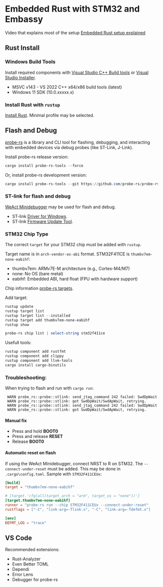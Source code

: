# Embedded Rust with STM32 and Embassy

Video that explains most of the setup [Embedded Rust setup explained](https://www.youtube.com/watch?v=TOAynddiu5M)

## Rust Install

### Windows Build Tools
Install required components with [Visual Studio C++ Build tools](https://visualstudio.microsoft.com/visual-cpp-build-tools/) or [Visual Studio Installer](https://visualstudio.microsoft.com/downloads/).
- MSVC v143 - VS 2022 C++ x64/x86 build tools (latest)
- Windows 11 SDK (10.0.xxxxx.x)

### Install Rust with `rustup`
[Install Rust](https://www.rust-lang.org/tools/install). Minimal profile may be selected.

## Flash and Debug
[probe-rs](https://probe.rs/docs/getting-started/installation/) is a library and CLI tool for flashing, debugging, and interacting with embedded devices via debug probes (like ST-Link, J-Link).

Install probe-rs release version:
```powershell
cargo install probe-rs-tools --force
```

Or, install probe-rs development version:
```powershell
cargo install probe-rs-tools --git https://github.com/probe-rs/probe-rs --force
```

### ST-link for flash and debug
[WeAct Minidebugger](https://github.com/WeActStudio/WeActStudio.MiniDebugger) may be used for flash and debug.
- ST-link [Driver for Windows](https://www.st.com/en/development-tools/stsw-link009.html).
- ST-link [Firmware Update Tool](https://www.st.com/en/development-tools/stsw-link007.html).

### STM32 Chip Type 
The correct `target` for your STM32 chip must be added with `rustup`. 

Target name is in `arch-vendor-os-abi` format. STM32F411CE is `thumbv7em-none-eabihf`:
- thumbv7em: ARMv7E-M architecture (e.g., Cortex-M4/M7)
- none: No OS (bare metal)
- eabihf: Embedded ABI, hard float (FPU with hardware support)

Chip information [probe-rs targets](https://probe.rs/targets/?manufacturer=STMicroelectronics&family=SHOW_ALL_FAMILIES).

Add target:
```powershell
rustup update
rustup target list
rustup target list --installed
rustup target add thumbv7em-none-eabihf
rustup show

probe-rs chip list | select-string stm32f411ce
```

Usefull tools:
```powershell
rustup component add rustfmt
rustup component add clippy
rustup component add llvm-tools
cargo install cargo-binutils
```

### Troubleshooting:
When trying to flash and run with `cargo run`:

```
 WARN probe_rs::probe::stlink: send_jtag_command 242 failed: SwdDpWait
 WARN probe_rs::probe::stlink: got SwdDpWait/SwdApWait, retrying.
 WARN probe_rs::probe::stlink: send_jtag_command 242 failed: SwdDpWait
 WARN probe_rs::probe::stlink: got SwdDpWait/SwdApWait, retrying.
```
#### Manual fix
- Press and hold **BOOT0**
- Press and release **RESET**
- Release **BOOT0**

#### Automatic reset on flash
If using the WeAct Minidebugger, connect NRST to R on STM32. The `--connect-under-reset` must be added. This may be done in `.cargo\config.toml`. Sample with `STM32F411CEUx`:
```toml
[build]
target = "thumbv7em-none-eabihf"

# [target.'cfg(all(target_arch = "arm", target_os = "none"))']
[target.thumbv7em-none-eabihf]
runner = "probe-rs run --chip STM32F411CEUx --connect-under-reset"
rustflags = ["-C", "link-arg=-Tlink.x", "-C", "link-arg=-Tdefmt.x"]

[env]
DEFMT_LOG = "trace"
```

## VS Code

Recommended extensions:
- Rust-Analyzer
- Even Better TOML
- Dependi
- Error Lens
- Debugger for probe-rs
